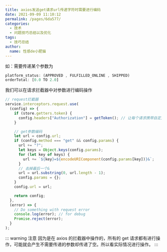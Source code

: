 ```yaml
---
title: axios发送get请求url传递字符时需要进行编码
date: 2021-09-09 11:10:12
permalink: /pages/6da577/
categories:
  - 技术
  - 问题技巧总结以及优化
tags:
  - 技巧总结
author:
  name: 性感de小肥猫
---
```


如：需要传递某个参数为

```js
platform_status: (APPROVED , FULFILLED_ONLINE , SHIPPED)
orderTotal: [0.0 TO 2.0]
```

我们可以在请求拦截器中对参数进行编码操作

```js
// request拦截器
service.interceptors.request.use(
  (config) => {
    if (store.getters.token) {
      config.headers["Authorization"] = getToken(); // 让每个请求携带自定义token 请根据实际情况自行修改
    }

    // get参数编码
    let url = config.url;
    if (config.method === "get" && config.params) {
      url += "?";
      let keys = Object.keys(config.params);
      for (let key of keys) {
        url += `${key}=${encodeURIComponent(config.params[key])}&`;
      }
      // 去掉最后一个&
      url = url.substring(0, url.length - 1);
      config.params = {};
    }
    config.url = url;

    return config;
  },
  (error) => {
    // Do something with request error
    console.log(error); // for debug
    Promise.reject(error);
  }
);
```

::: warning 注意
因为是在 axios 的拦截器中操作的，所有的 get 请求都有进行操作，可能就会产生不需要传递的参数却传递了空。所以看实际情况进行操作。
:::
